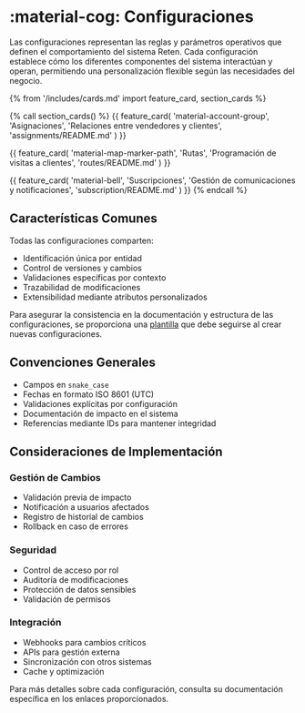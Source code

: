 # :material-cog: Configuraciones

Las configuraciones representan las reglas y parámetros operativos que definen el comportamiento del sistema Reten. Cada configuración establece cómo los diferentes componentes del sistema interactúan y operan, permitiendo una personalización flexible según las necesidades del negocio.

{% from '/includes/cards.md' import feature_card, section_cards %}

{% call section_cards() %}
{{ feature_card(
    'material-account-group',
    'Asignaciones',
    'Relaciones entre vendedores y clientes',
    'assignments/README.md'
) }}

{{ feature_card(
    'material-map-marker-path',
    'Rutas',
    'Programación de visitas a clientes',
    'routes/README.md'
) }}

{{ feature_card(
    'material-bell',
    'Suscripciones',
    'Gestión de comunicaciones y notificaciones',
    'subscription/README.md'
) }}
{% endcall %}

## Características Comunes

Todas las configuraciones comparten:

- Identificación única por entidad
- Control de versiones y cambios
- Validaciones específicas por contexto
- Trazabilidad de modificaciones
- Extensibilidad mediante atributos personalizados

Para asegurar la consistencia en la documentación y estructura de las configuraciones, se proporciona una [plantilla](./_template.md) que debe seguirse al crear nuevas configuraciones.

## Convenciones Generales

- Campos en `snake_case`
- Fechas en formato ISO 8601 (UTC)
- Validaciones explícitas por configuración
- Documentación de impacto en el sistema
- Referencias mediante IDs para mantener integridad


## Consideraciones de Implementación

### Gestión de Cambios

- Validación previa de impacto
- Notificación a usuarios afectados
- Registro de historial de cambios
- Rollback en caso de errores

### Seguridad

- Control de acceso por rol
- Auditoría de modificaciones
- Protección de datos sensibles
- Validación de permisos

### Integración

- Webhooks para cambios críticos
- APIs para gestión externa
- Sincronización con otros sistemas
- Cache y optimización

Para más detalles sobre cada configuración, consulta su documentación específica en los enlaces proporcionados. 